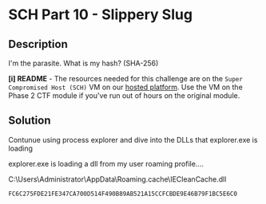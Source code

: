 # SCH Part 10 - Slippery Slug

## Description

I'm the parasite. What is my hash? (SHA-256)

**[i] README** - The resources needed for this challenge are on the `Super Compromised Host (SCH)` VM on our [hosted platform](https://training.leveleffect.com/courses/2a4dccb7-3d5b-4312-816e-ef3728d25b67). Use the VM on the Phase 2 CTF module if you've run out of hours on the original module.

## Solution

Contunue using process explorer and dive into the DLLs that explorer.exe is loading

explorer.exe is loading a dll from my user roaming profile....

C:\Users\Administrator\AppData\Roaming\.cache\IECleanCache.dll

```
FC6C275FDE21FE347CA700D514F490B89AB521A15CCFCBDE9E46B79F1BC5E6C0
```
